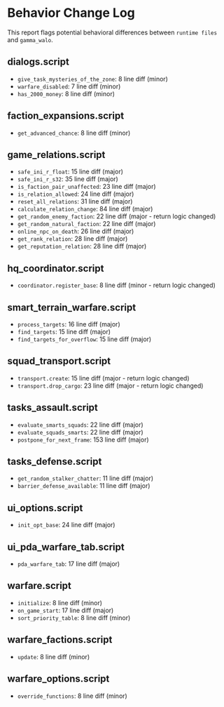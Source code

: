 # Behavior Change Log

This report flags potential behavioral differences between `runtime files` and `gamma_walo`.

## dialogs.script
- `give_task_mysteries_of_the_zone`: 8 line diff (minor)
- `warfare_disabled`: 7 line diff (minor)
- `has_2000_money`: 8 line diff (minor)

## faction_expansions.script
- `get_advanced_chance`: 8 line diff (minor)

## game_relations.script
- `safe_ini_r_float`: 15 line diff (major)
- `safe_ini_r_s32`: 35 line diff (major)
- `is_faction_pair_unaffected`: 23 line diff (major)
- `is_relation_allowed`: 24 line diff (major)
- `reset_all_relations`: 31 line diff (major)
- `calculate_relation_change`: 84 line diff (major)
- `get_random_enemy_faction`: 22 line diff (major - return logic changed)
- `get_random_natural_faction`: 22 line diff (major)
- `online_npc_on_death`: 26 line diff (major)
- `get_rank_relation`: 28 line diff (major)
- `get_reputation_relation`: 28 line diff (major)

## hq_coordinator.script
- `coordinator.register_base`: 8 line diff (minor - return logic changed)

## smart_terrain_warfare.script
- `process_targets`: 16 line diff (major)
- `find_targets`: 15 line diff (major)
- `find_targets_for_overflow`: 15 line diff (major)

## squad_transport.script
- `transport.create`: 15 line diff (major - return logic changed)
- `transport.drop_cargo`: 23 line diff (major - return logic changed)

## tasks_assault.script
- `evaluate_smarts_squads`: 22 line diff (major)
- `evaluate_squads_smarts`: 22 line diff (major)
- `postpone_for_next_frame`: 153 line diff (major)

## tasks_defense.script
- `get_random_stalker_chatter`: 11 line diff (major)
- `barrier_defense_available`: 11 line diff (major)

## ui_options.script
- `init_opt_base`: 24 line diff (major)

## ui_pda_warfare_tab.script
- `pda_warfare_tab`: 17 line diff (major)

## warfare.script
- `initialize`: 8 line diff (minor)
- `on_game_start`: 17 line diff (major)
- `sort_priority_table`: 8 line diff (minor)

## warfare_factions.script
- `update`: 8 line diff (minor)

## warfare_options.script
- `override_functions`: 8 line diff (minor)

